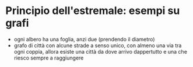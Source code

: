 # Principio dell'estremale: esempi su grafi

- ogni albero ha una foglia, anzi due (prendendo il diametro)
- grafo di città con alcune strade a senso unico, con almeno una via tra ogni coppia, allora esiste una città da dove arrivo dappertutto e una che riesco sempre a raggiungere
